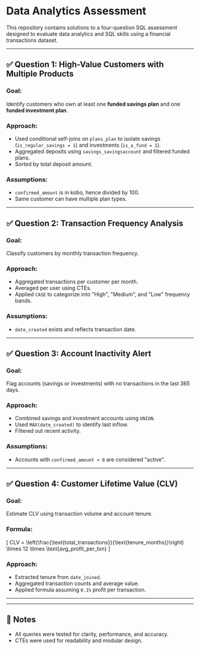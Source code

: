 # Data Analytics Assessment

This repository contains solutions to a four-question SQL assessment designed to evaluate data analytics and SQL skills using a financial transactions dataset.

---

## ✅ Question 1: High-Value Customers with Multiple Products

### Goal:
Identify customers who own at least one **funded savings plan** and one **funded investment plan**.

### Approach:
- Used conditional self-joins on `plans_plan` to isolate savings (`is_regular_savings = 1`) and investments (`is_a_fund = 1`).
- Aggregated deposits using `savings_savingsaccount` and filtered funded plans.
- Sorted by total deposit amount.

### Assumptions:
- `confirmed_amount` is in kobo, hence divided by 100.
- Same customer can have multiple plan types.

---

## ✅ Question 2: Transaction Frequency Analysis

### Goal:
Classify customers by monthly transaction frequency.

### Approach:
- Aggregated transactions per customer per month.
- Averaged per user using CTEs.
- Applied `CASE` to categorize into "High", "Medium", and "Low" frequency bands.

### Assumptions:
- `date_created` exists and reflects transaction date.

---

## ✅ Question 3: Account Inactivity Alert

### Goal:
Flag accounts (savings or investments) with no transactions in the last 365 days.

### Approach:
- Combined savings and investment accounts using `UNION`.
- Used `MAX(date_created)` to identify last inflow.
- Filtered out recent activity.

### Assumptions:
- Accounts with `confirmed_amount > 0` are considered "active".

---

## ✅ Question 4: Customer Lifetime Value (CLV)

### Goal:
Estimate CLV using transaction volume and account tenure.

### Formula:
\[
CLV = \left(\frac{\text{total_transactions}}{\text{tenure_months}}\right) \times 12 \times \text{avg_profit_per_txn}
\]

### Approach:
- Extracted tenure from `date_joined`.
- Aggregated transaction counts and average value.
- Applied formula assuming `0.1%` profit per transaction.

---

---

## 📝 Notes

- All queries were tested for clarity, performance, and accuracy.
- CTEs were used for readability and modular design.
